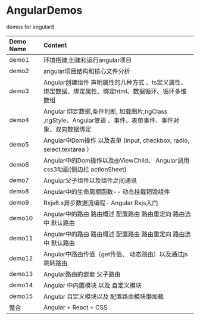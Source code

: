 # AngularDemos
demos for angular8
<table>
<thead>
<tr>
<th align="left">Demo Name</th>
<th align="left">Content</th>
</tr>
</thead>
<tbody>
<tr>
<td align="left">demo1</td>
<td align="left">环境搭建,创建和运行angular项目
</td>
</tr>
<tr>
<td align="left">demo2</td>
<td align="left">angular项目结构和核心文件分析</td>
</tr>
<tr>
<td align="left">demo3</td>
<td align="left">Angular创建组件 声明属性的几种方式
、ts定义属性、绑定数据、绑定属性、绑定html、数据循环、循环多维数组</td>
</tr>
<tr>
<td align="left">demo4</td>
<td align="left">Angular 绑定数据,条件判断,
加载图片,ngClass ,ngStyle、Angular管道 、事件、表单事件、事件对象、双向数据绑定</td>
</tr>
<tr>
<td align="left">demo5</td>
<td align="left">Angular中Dom操作 以及表单
(input, checkbox, radio, select,textarea ）</td>
</tr>
<tr>
<td align="left">demo6</td>
<td align="left">Angular中的Dom操作以及@ViewChild、
Angular调用css3动画(侧边栏 actionSheet)</td>
</tr>
<tr>
<td align="left">demo7</td>
<td align="left">Angular父子组件以及组件之间通讯</td>
</tr>
<tr>
<td align="left">demo8</td>
<td align="left">Angular中的生命周期函数--
动态挂载销毁组件</td>
</tr>
<tr>
<td align="left">demo9</td>
<td align="left">Rxjs6.x异步数据流编程-
Angular Rxjs入门</td>
</tr>
<tr>
<td align="left">demo10</td>
<td align="left">Angular中的路由 路由概述 配置路由 
路由重定向 路由选中 默认路由</td>
</tr>
<tr>
<td align="left">demo11</td>
<td align="left">Angular中的路由 路由概述 配置路由 
路由重定向 路由选中 默认路由</td>
</tr>
<tr>
<td align="left">demo12</td>
<td align="left">Angular中路由传值（get传值、
动态路由）以及通过js跳转路由</td>
</tr>
<tr>
<td align="left">demo13</td>
<td align="left">Angular路由的嵌套 父子路由</td>
</tr>
<tr>
<td align="left">demo14</td>
<td align="left">Angular 中内置模块 以及 自定义模块</td>
</tr>
<tr>
<td align="left">demo15</td>
<td align="left">Angular 自定义模块以及
配置路由模块懒加载</td>
</tr>
<tr>
<td align="left">整合</td>
<td align="left">Angular + React + CSS</td>
</tr>
</tbody>
</table>
